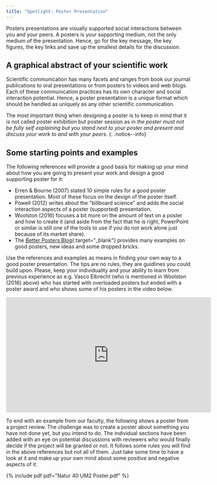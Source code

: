 ```yaml
---
title: "Spotlight: Poster Presentation"
---
```

Posters presentations are visually supported social interactions between you and your peers. A posters is your supporting medium, not the only medium of the presentation. Hence, go for the key message, the key figures, the key links and save up the smallest details for the discussion. 


<!--more-->

## A graphical abstract of your scientific work
Scientific communication has many facets and ranges from book our journal publications to oral presentations or from posters to videos and web blogs. Each of these communication practices has its own character and social interaction potential. Hence, a poster presentation is a unique format which should be handled as uniquely as any other scientific communication. 

The most important thing when designing a poster is to keep in mind that it is not called poster exhibition but poster session as in *the poster must not be fully self explaining but you stand next to your poster and present and discuss your work to and with your peers*.
{: .notice--info} 

## Some starting points and examples
The following references will provide a good basis for making up your mind about how you are going to present your work and design a good supporting poster for it:
* Erren & Bourne (2007) stated 10 simple rules for a good poster presentation. Most of these focus on the design of the poster itself.
* Powell (2012) writes about the "billboard science" and adds the social interaction aspects of a poster (supported) presentation.
* Woolston (2016) focuses a bit more on the amount of text on a poster and how to create it (and aside from the fact that he is right, PowerPoint or similar is still one of the tools to use if you do not work alone just because of its market share).
* The [Better Posters Blog](https://betterposters.blogspot.com/){:target="_blank"} provides many examples on good posters, new ideas and some dropped bricks.

Use the references and examples as means in finding your own way to a good poster presentation. The tips are no rules, they are guidlines you could build upon. Please, keep your individuality and your ability to learn from previous experience as e.g. Vasco Elbrecht (who is mentioned in Woolston (2016) above) who has started with overloaded posters but ended with a poster award and who shows some of his posters in the video below.

<iframe width="560" height="315" src="https://www.youtube-nocookie.com/embed/agtgnJP3KoQ" frameborder="0" allow="accelerometer; autoplay; encrypted-media; gyroscope; picture-in-picture" allowfullscreen></iframe>


To end with an example from our faculty, the following shows a poster from a project review. The challenge was to create a poster about something you have not done yet, but you intend to do. The individual sections have been added with an eye on potential discussions with reviewers who would finally decide if the project will be granted or not. It follows some rules you will find in the above references but not all of them. Just take some time to have a look at it and make up your own mind about some positive and negative aspects of it.

{% include pdf pdf="Natur 40 UM2 Poster.pdf" %}
